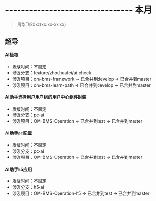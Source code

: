 # -------------------------------- 本月
> 周华飞20xx(xx.xx-xx.xx)
## 超导
#### AI检核
* 发版时间：不固定
* 涉及分支：feature/zhouhuafei/ai-check
* 涉及项目：om-bms-framework -> 已合并到develop -> 已合并到master
* 涉及项目：om-bms-learn-path -> 已合并到develop -> 已合并到master
#### AI助手选择用户用户组的用户中心组件封装
* 发版时间：不固定
* 涉及分支：pc-ai
* 涉及项目：OM-BMS-Operation -> 已合并到test -> 已合并到master
#### AI助手pc配置
* 发版时间：不固定
* 涉及分支：pc-ai
* 涉及项目：OM-BMS-Operation -> 已合并到test -> 已合并到master
#### AI助手h5应用
* 发版时间：不固定
* 涉及分支：h5-ai
* 涉及项目：OM-BMS-Operation-h5 -> 已合并到test -> 已合并到master
